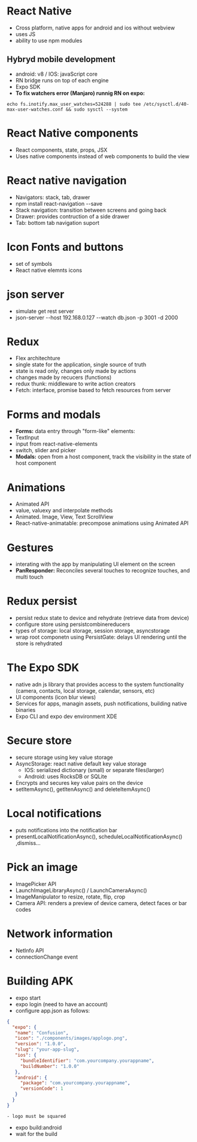 # React Native
- Cross platform, native apps for android and ios without webview
- uses JS
- ability to use npm modules
## Hybryd mobile development
- android: v8 / IOS: javaScript core
- RN bridge runs on top of each engine
- Expo SDK
- **To fix watchers error (Manjaro) runnig RN on expo:**
```shell
echo fs.inotify.max_user_watches=524288 | sudo tee /etc/sysctl.d/40-max-user-watches.conf && sudo sysctl --system
```
# React Native components
- React components, state, props, JSX
- Uses native components instead of web components to build the view
# React native navigation
- Navigators: stack, tab, drawer
- npm install react-navigation --save
- Stack navigation: transition between screens and going back
- Drawer: provides contruction of a side drawer
- Tab: bottom tab navigation suport
# Icon Fonts and buttons
- set of symbols
- React native elemnts icons
# json server
- simulate get rest server
- json-server --host 192.168.0.127 --watch db.json -p 3001 -d 2000
# Redux
- Flex architechture
- single state for the application, single source of truth
- state is read only, changes only made by actions
- changes made by recucers (functions)
- redux thunk: middleware to write action creators
- Fetch: interface, promise based to fetch resources from server
# Forms and modals
- **Forms:** data entry through "form-like" elements:
 - TextInput
 - input from react-native-elements
 - switch, slider and picker
- **Modals:** open from a host component, track the visibility in the state of host component
# Animations
- Animated API
- value, valuexy and interpolate methods
- Animated. Image, View, Text ScrollView
- React-native-animatable: precompose animations using Animated API
 # Gestures
 - interating with the app by manipulating UI element on the screen
 - **PanResponder:** Reconciles several touches to recognize touches, and multi touch
 # Redux persist
 - persist redux state to device and rehydrate (retrieve data from device) 
 - configure store using persistcombinereducers
 - types of storage: local storage, session storage, asyncstorage
 - wrap root componetn using PersistGate: delays UI rendering until the store is rehydrated
 # The Expo SDK
 - native adn js library that provides access to the system functionality (camera, contacts, local storage, calendar, sensors, etc)
 - UI components (icon blur views)
 - Services for apps, managin assets, push notifications, building native binaries
 - Expo CLI and expo dev environment XDE
 # Secure store
 - secure storage using key value storage
 - AsyncStorage: react native default key value storage
    - IOS: serialized dictionary (small) or separate files(larger)
    - Android: uses RocksDB or SQLite
- Encrypts and secures key value pairs on the device
- setItemAsync(), getItenAsync() and deleteItemAsync()
# Local notifications
- puts notifications into the notification bar
- presentLocalNotificationAsync(), scheduleLocalNotificationAsync() ,dismiss...
# Pick an image
- ImagePicker API
- LaunchImageLibraryAsync() / LaunchCameraAsync()
- ImageManipulator to resize, rotate, flip, crop
- Camera API: renders a preview of device camera, detect faces or bar codes
# Network information
- NetInfo API
- connectionChange event
# Building APK
- expo start
- expo login (need to have an account)
- configure app.json as follows:
```json
{
  "expo": {
   "name": "Confusion",
   "icon": "./components/images/applogo.png",
   "version": "1.0.0",
   "slug": "your-app-slug",
   "ios": {
     "bundleIdentifier": "com.yourcompany.yourappname",
     "buildNumber": "1.0.0"
   },
   "android": {
     "package": "com.yourcompany.yourappname",
     "versionCode": 1
   }
  }
}
``` 
    - logo must be squared
- expo build:android 
- wait for the build



 



